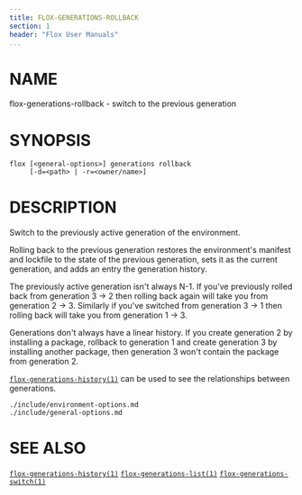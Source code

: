 ```yaml
---
title: FLOX-GENERATIONS-ROLLBACK
section: 1
header: "Flox User Manuals"
...
```


# NAME

flox-generations-rollback - switch to the previous generation

# SYNOPSIS

```
flox [<general-options>] generations rollback
     [-d=<path> | -r=<owner/name>]
```

# DESCRIPTION

Switch to the previously active generation of the environment.

Rolling back to the previous generation restores the environment's manifest and
lockfile to the state of the previous generation, sets it as the current
generation, and adds an entry the generation history.

The previously active generation isn't always N-1. If you've previously rolled
back from generation 3 -> 2 then rolling back again will take you from
generation 2 -> 3. Similarly if you've switched from generation 3 -> 1 then
rolling back will take you from generation 1 -> 3.

Generations don't always have a linear history. If you create generation 2 by
installing a package, rollback to generation 1 and create generation 3 by
installing another package, then generation 3 won't contain the package from
generation 2.

[`flox-generations-history(1)`](./flox-generations-history.md) can be used to
see the relationships between generations.

```{.include}
./include/environment-options.md
./include/general-options.md
```

# SEE ALSO
[`flox-generations-history(1)`](./flox-generations-history.md)
[`flox-generations-list(1)`](./flox-generations-list.md)
[`flox-generations-switch(1)`](./flox-generations-switch.md)

